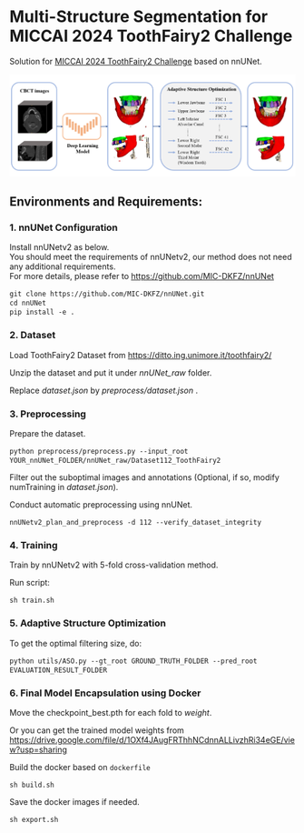 # Multi-Structure Segmentation for MICCAI 2024 ToothFairy2 Challenge
Solution for [MICCAI 2024 ToothFairy2 Challenge](https://toothfairy2.grand-challenge.org/) based on nnUNet.

![](overview.png)

## Environments and Requirements:
### 1. nnUNet Configuration
Install nnUNetv2 as below.  
You should meet the requirements of nnUNetv2, our method does not need any additional requirements.  
For more details, please refer to https://github.com/MIC-DKFZ/nnUNet  

```
git clone https://github.com/MIC-DKFZ/nnUNet.git
cd nnUNet
pip install -e .
```
### 2. Dataset

Load ToothFairy2 Dataset from https://ditto.ing.unimore.it/toothfairy2/

Unzip the dataset and put it under *nnUNet_raw* folder.

Replace *dataset.json* by *preprocess/dataset.json* .

### 3. Preprocessing

Prepare the dataset.

```
python preprocess/preprocess.py --input_root YOUR_nnUNet_FOLDER/nnUNet_raw/Dataset112_ToothFairy2
```

Filter out the suboptimal images and annotations (Optional, if so, modify numTraining in *dataset.json*).

Conduct automatic preprocessing using nnUNet.

```
nnUNetv2_plan_and_preprocess -d 112 --verify_dataset_integrity
```

### 4. Training

Train by nnUNetv2 with 5-fold cross-validation method. 

Run script:

```
sh train.sh
```

### 5. Adaptive Structure Optimization

To get the optimal filtering size, do:

```
python utils/ASO.py --gt_root GROUND_TRUTH_FOLDER --pred_root EVALUATION_RESULT_FOLDER
```

### 6. Final Model Encapsulation using Docker

Move the checkpoint_best.pth for each fold to *weight*.

Or you can get the trained model weights from https://drive.google.com/file/d/1OXf4JAugFRThhNCdnnALLivzhRi34eGE/view?usp=sharing

Build the docker based on `dockerfile`

```
sh build.sh
```
Save the docker images if needed.
```
sh export.sh
```
